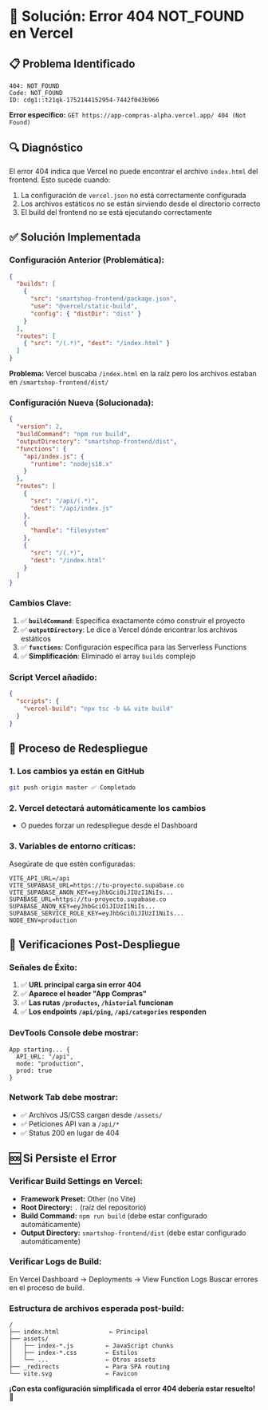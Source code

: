 # 🚨 Solución: Error 404 NOT_FOUND en Vercel

## 📋 Problema Identificado
```
404: NOT_FOUND
Code: NOT_FOUND
ID: cdg1::t21qk-1752144152954-7442f043b966
```

**Error específico:** `GET https://app-compras-alpha.vercel.app/ 404 (Not Found)`

## 🔍 Diagnóstico
El error 404 indica que Vercel no puede encontrar el archivo `index.html` del frontend. Esto sucede cuando:
1. La configuración de `vercel.json` no está correctamente configurada
2. Los archivos estáticos no se están sirviendo desde el directorio correcto
3. El build del frontend no se está ejecutando correctamente

## ✅ Solución Implementada

### **Configuración Anterior (Problemática):**
```json
{
  "builds": [
    {
      "src": "smartshop-frontend/package.json", 
      "use": "@vercel/static-build",
      "config": { "distDir": "dist" }
    }
  ],
  "routes": [
    { "src": "/(.*)", "dest": "/index.html" }
  ]
}
```
**Problema:** Vercel buscaba `/index.html` en la raíz pero los archivos estaban en `/smartshop-frontend/dist/`

### **Configuración Nueva (Solucionada):**
```json
{
  "version": 2,
  "buildCommand": "npm run build",
  "outputDirectory": "smartshop-frontend/dist",
  "functions": {
    "api/index.js": {
      "runtime": "nodejs18.x"
    }
  },
  "routes": [
    {
      "src": "/api/(.*)",
      "dest": "/api/index.js"
    },
    {
      "handle": "filesystem"
    },
    {
      "src": "/(.*)",
      "dest": "/index.html"
    }
  ]
}
```

### **Cambios Clave:**
1. ✅ **`buildCommand`**: Especifica exactamente cómo construir el proyecto
2. ✅ **`outputDirectory`**: Le dice a Vercel dónde encontrar los archivos estáticos
3. ✅ **`functions`**: Configuración específica para las Serverless Functions
4. ✅ **Simplificación**: Eliminado el array `builds` complejo

### **Script Vercel añadido:**
```json
{
  "scripts": {
    "vercel-build": "npx tsc -b && vite build"
  }
}
```

## 🚀 Proceso de Redespliegue

### **1. Los cambios ya están en GitHub**
```bash
git push origin master ✅ Completado
```

### **2. Vercel detectará automáticamente los cambios**
- O puedes forzar un redespliegue desde el Dashboard

### **3. Variables de entorno críticas:**
Asegúrate de que estén configuradas:
```
VITE_API_URL=/api
VITE_SUPABASE_URL=https://tu-proyecto.supabase.co
VITE_SUPABASE_ANON_KEY=eyJhbGciOiJIUzI1NiIs...
SUPABASE_URL=https://tu-proyecto.supabase.co
SUPABASE_ANON_KEY=eyJhbGciOiJIUzI1NiIs...
SUPABASE_SERVICE_ROLE_KEY=eyJhbGciOiJIUzI1NiIs...
NODE_ENV=production
```

## 🎯 Verificaciones Post-Despliegue

### **Señales de Éxito:**
1. ✅ **URL principal carga sin error 404**
2. ✅ **Aparece el header "App Compras"**
3. ✅ **Las rutas `/productos`, `/historial` funcionan**
4. ✅ **Los endpoints `/api/ping`, `/api/categories` responden**

### **DevTools Console debe mostrar:**
```
App starting... {
  API_URL: "/api",
  mode: "production", 
  prod: true
}
```

### **Network Tab debe mostrar:**
- ✅ Archivos JS/CSS cargan desde `/assets/`
- ✅ Peticiones API van a `/api/*`
- ✅ Status 200 en lugar de 404

## 🆘 Si Persiste el Error

### **Verificar Build Settings en Vercel:**
- **Framework Preset:** Other (no Vite)
- **Root Directory:** `.` (raíz del repositorio)
- **Build Command:** `npm run build` (debe estar configurado automáticamente)
- **Output Directory:** `smartshop-frontend/dist` (debe estar configurado automáticamente)

### **Verificar Logs de Build:**
En Vercel Dashboard → Deployments → View Function Logs
Buscar errores en el proceso de build.

### **Estructura de archivos esperada post-build:**
```
/
├── index.html              ← Principal
├── assets/
│   ├── index-*.js         ← JavaScript chunks
│   ├── index-*.css        ← Estilos
│   └── ...                ← Otros assets
├── _redirects             ← Para SPA routing
└── vite.svg               ← Favicon
```

**¡Con esta configuración simplificada el error 404 debería estar resuelto!** 🎉 